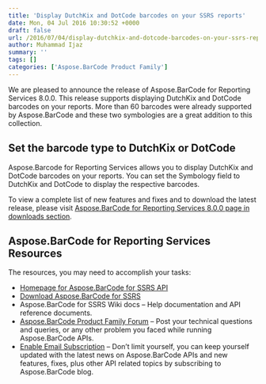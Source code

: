```yaml
---
title: 'Display DutchKix and DotCode barcodes on your SSRS reports'
date: Mon, 04 Jul 2016 10:30:52 +0000
draft: false
url: /2016/07/04/display-dutchkix-and-dotcode-barcodes-on-your-ssrs-reports/
author: Muhammad Ijaz
summary: ''
tags: []
categories: ['Aspose.BarCode Product Family']
---
```


We are pleased to announce the release of Aspose.BarCode for Reporting Services 8.0.0. This release supports displaying DutchKix and DotCode barcodes on your reports. More than 60 barcodes were already supported by Aspose.BarCode and these two symbologies are a great addition to this collection.

## Set the barcode type to DutchKix or DotCode

Aspose.Barcode for Reporting Services allows you to display DutchKix and DotCode barcodes on your reports. You can set the Symbology field to DutchKix and DotCode to display the respective barcodes.

To view a complete list of new features and fixes and to download the latest release, please visit [Aspose.BarCode for Reporting Services 8.0.0 page in downloads section][1].

## Aspose.BarCode for Reporting Services Resources

The resources, you may need to accomplish your tasks:

*   [Homepage for Aspose.BarCode for SSRS API][2]
*   [Download Aspose.BarCode for SSRS][3]
*   Aspose.BarCode for SSRS Wiki docs – Help documentation and API reference documents.
*   [Aspose.BarCode Product Family Forum][4] – Post your technical questions and queries, or any other problem you faced while running Aspose.BarCode APIs.
*   [Enable Email Subscription][5] – Don’t limit yourself, you can keep yourself updated with the latest news on Aspose.BarCode APIs and new features, fixes, plus other API related topics by subscribing to Aspose.BarCode blog.




[1]: http://www.aspose.com/downloads/barcode/reportingservices
[2]: http://www.aspose.com/products/barcode/reporting-services
[3]: http://www.aspose.com/downloads/barcode/reportingservices
[4]: http://www.aspose.com/community/forums/aspose.barcode-product-family/193/showforum.aspx
[5]: https://blog.aspose.com/




